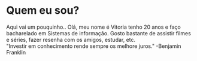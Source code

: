 # Quem eu sou?
Aqui vai um pouquinho..
Olá, meu nome é Vitoria tenho 20 anos e faço bacharelado em Sistemas de informação. Gosto bastante de assistir filmes e séries, fazer resenha com os amigos, estudar, etc.  
"Investir em conhecimento rende sempre os melhore juros."
-Benjamin Franklin
